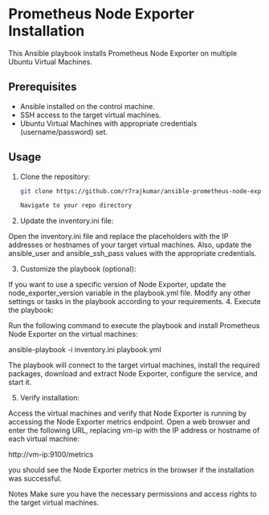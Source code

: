 # Prometheus Node Exporter Installation

This Ansible playbook installs Prometheus Node Exporter on multiple Ubuntu Virtual Machines.

## Prerequisites

- Ansible installed on the control machine.
- SSH access to the target virtual machines.
- Ubuntu Virtual Machines with appropriate credentials (username/password) set.

## Usage

1. Clone the repository:

   ```bash
   git clone https://github.com/r7rajkumar/ansible-prometheus-node-exporter-installation.git

   Navigate to your repo directory

2. Update the inventory.ini file:

Open the inventory.ini file and replace the placeholders with the IP addresses or hostnames of your target virtual machines. Also, update the ansible_user and ansible_ssh_pass values with the appropriate credentials.

3. Customize the playbook (optional):

If you want to use a specific version of Node Exporter, update the node_exporter_version variable in the playbook.yml file.
Modify any other settings or tasks in the playbook according to your requirements.
4. Execute the playbook:

Run the following command to execute the playbook and install Prometheus Node Exporter on the virtual machines:

ansible-playbook -i inventory.ini playbook.yml

The playbook will connect to the target virtual machines, install the required packages, download and extract Node Exporter, configure the service, and start it.

5. Verify installation:

Access the virtual machines and verify that Node Exporter is running by accessing the Node Exporter metrics endpoint. Open a web browser and enter the following URL, replacing vm-ip with the IP address or hostname of each virtual machine:

http://vm-ip:9100/metrics

you should see the Node Exporter metrics in the browser if the installation was successful.

Notes
Make sure you have the necessary permissions and access rights to the target virtual machines.